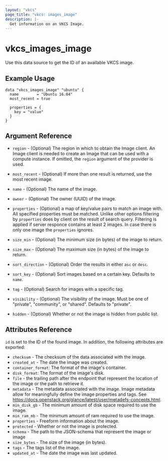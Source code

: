 ```yaml
---
layout: "vkcs"
page_title: "vkcs: images_image"
description: |-
  Get information on an VKCS Image.
---
```


# vkcs\_images\_image

Use this data source to get the ID of an available VKCS image.

## Example Usage

```hcl
data "vkcs_images_image" "ubuntu" {
  name        = "Ubuntu 16.04"
  most_recent = true

  properties = {
    key = "value"
  }
}
```

## Argument Reference

* `region` - (Optional) The region in which to obtain the Image client.
    An Image client is needed to create an Image that can be used with
    a compute instance. If omitted, the `region` argument of the provider
    is used.

* `most_recent` - (Optional) If more than one result is returned, use the most
  recent image.

* `name` - (Optional) The name of the image.

* `owner` - (Optional) The owner (UUID) of the image.

* `properties` - (Optional) a map of key/value pairs to match an image with.
    All specified properties must be matched. Unlike other options filtering
    by `properties` does by client on the result of search query.
    Filtering is applied if server responce contains at least 2 images. In
    case there is only one image the `properties` ignores.

* `size_min` - (Optional) The minimum size (in bytes) of the image to return.

* `size_max` - (Optional) The maximum size (in bytes) of the image to return.

* `sort_direction` - (Optional) Order the results in either `asc` or `desc`.

* `sort_key` - (Optional) Sort images based on a certain key. Defaults to `name`.

* `tag` - (Optional) Search for images with a specific tag.

* `visibility` - (Optional) The visibility of the image. Must be one of 
    "private", "community", or "shared". Defaults to "private".

* `hidden` - (Optional) Whether or not the image is hidden from public list.

## Attributes Reference

`id` is set to the ID of the found image. In addition, the following attributes
are exported:

* `checksum` - The checksum of the data associated with the image.
* `created_at` - The date the image was created.
* `container_format`: The format of the image's container.
* `disk_format`: The format of the image's disk.
* `file` - the trailing path after the endpoint that represent the
location of the image or the path to retrieve it.
* `metadata` - The metadata associated with the image.
   Image metadata allow for meaningfully define the image properties
   and tags. See https://docs.openstack.org/glance/latest/user/metadefs-concepts.html.
* `min_disk_gb` - The minimum amount of disk space required to use the image.
* `min_ram_mb` - The minimum amount of ram required to use the image.
* `properties` - Freeform information about the image.
* `protected` - Whether or not the image is protected.
* `schema` - The path to the JSON-schema that represent
   the image or image
* `size_bytes` - The size of the image (in bytes).
* `tags` - The tags list of the image.
* `updated_at` - The date the image was last updated.
